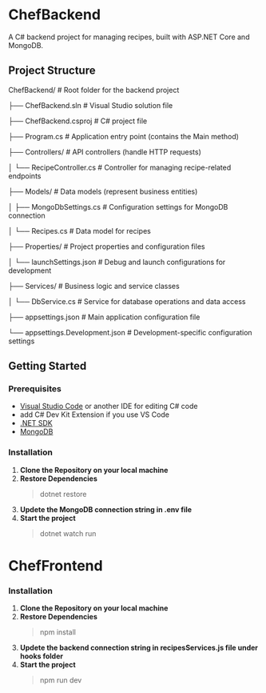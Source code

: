 # ChefBackend

  

A C# backend project for managing recipes, built with ASP.NET Core and MongoDB.

  

## Project Structure

  

ChefBackend/ # Root folder for the backend project

├── ChefBackend.sln # Visual Studio solution file

├── ChefBackend.csproj # C# project file

├── Program.cs # Application entry point (contains the Main method)

├── Controllers/ # API controllers (handle HTTP requests)

│ └── RecipeController.cs # Controller for managing recipe-related endpoints

├── Models/ # Data models (represent business entities)

│ ├── MongoDbSettings.cs # Configuration settings for MongoDB connection

│ └── Recipes.cs # Data model for recipes

├── Properties/ # Project properties and configuration files

│ └── launchSettings.json # Debug and launch configurations for development

├── Services/ # Business logic and service classes

│ └── DbService.cs # Service for database operations and data access

├── appsettings.json # Main application configuration file

└── appsettings.Development.json # Development-specific configuration settings

  

## Getting Started

  

### Prerequisites

  
- [Visual Studio Code](https://code.visualstudio.com/) or another IDE for editing C# code
- add C# Dev Kit Extension if you use VS Code
- [.NET SDK](https://dotnet.microsoft.com/download)
- [MongoDB](https://www.mongodb.com/try/download/community)



  

### Installation

1.  ****Clone the Repository on your local machine****
2.  ****Restore Dependencies****
     > dotnet restore
3.  ****Updete the MongoDB connection string in .env file****
4.  ****Start the project****
     > dotnet watch run
 

# ChefFrontend

### Installation
1.  ****Clone the Repository on your local machine****
2.  ****Restore Dependencies****
     > npm install
3.  ****Updete the backend connection string in recipesServices.js file under hooks folder****
4.  ****Start the project****
     > npm run dev